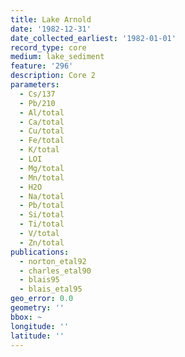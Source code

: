 ```yaml
---
title: Lake Arnold
date: '1982-12-31'
date_collected_earliest: '1982-01-01'
record_type: core
medium: lake_sediment
feature: '296'
description: Core 2
parameters:
  - Cs/137
  - Pb/210
  - Al/total
  - Ca/total
  - Cu/total
  - Fe/total
  - K/total
  - LOI
  - Mg/total
  - Mn/total
  - H2O
  - Na/total
  - Pb/total
  - Si/total
  - Ti/total
  - V/total
  - Zn/total
publications:
  - norton_etal92
  - charles_etal90
  - blais95
  - blais_etal95
geo_error: 0.0
geometry: ''
bbox: ~
longitude: ''
latitude: ''
---
```

